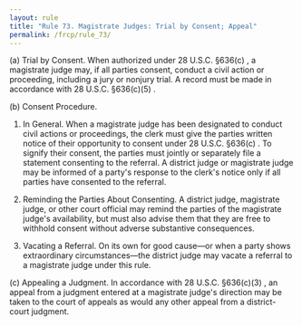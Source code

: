 ```yaml
---
layout: rule
title: "Rule 73. Magistrate Judges: Trial by Consent; Appeal"
permalink: /frcp/rule_73/
---
```


(a) Trial by Consent. When authorized under 28 U.S.C. §636(c) , a magistrate judge may, if all parties consent, conduct a civil action or proceeding, including a jury or nonjury trial. A record must be made in accordance with 28 U.S.C. §636(c)(5) .


(b) Consent Procedure.


1. In General. When a magistrate judge has been designated to conduct civil actions or proceedings, the clerk must give the parties written notice of their opportunity to consent under 28 U.S.C. §636(c) . To signify their consent, the parties must jointly or separately file a statement consenting to the referral. A district judge or magistrate judge may be informed of a party's response to the clerk's notice only if all parties have consented to the referral.


2. Reminding the Parties About Consenting. A district judge, magistrate judge, or other court official may remind the parties of the magistrate judge's availability, but must also advise them that they are free to withhold consent without adverse substantive consequences.


3. Vacating a Referral. On its own for good cause—or when a party shows extraordinary circumstances—the district judge may vacate a referral to a magistrate judge under this rule.


(c) Appealing a Judgment. In accordance with 28 U.S.C. §636(c)(3) , an appeal from a judgment entered at a magistrate judge's direction may be taken to the court of appeals as would any other appeal from a district-court judgment.
